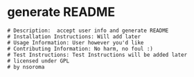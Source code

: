 # generate README
    # Description:  accept user info and generate README
    # Installation Instructions: Will add later
    # Usage Information: User however you'd like
    # Contributing Information: No harm, no foul :)
    # Test Instructions: Test Instructions will be added later
    # licensed under GPL
    # by nsoroma
